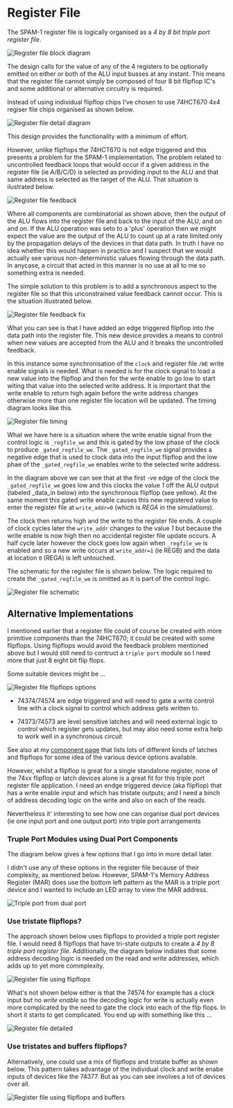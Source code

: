 # Register File

The SPAM-1 register file is logically organised as a *4 by 8 bit triple port register file*.

![Register file block diagram](register_file_block.png)

The design calls for the value of any of the 4 registers to be optionally emitted on either or both of the ALU input busses at any instant. This means that the register file cannot simply be composed of four 8 bit flipflop IC's and some additional or alternative circuitry is required.

Instead of using individual flipflop chips I've chosen to use 74HCT670 4x4 regiser file chips organised as shown below.

![Register file detail diagram](register_file_block_detail.png)

This design provides the functionality with a minimum of effort. 

However, unlike flipflops the 74HCT670 is not edge triggered and this presents a problem for the SPAM-1 implementation. The problem related to uncontrolled feedback loops that would occur if a given address in the register file (ie A/B/C/D) is selected as providing input to the ALU and that same address is selected as the target of the ALU. That situation is ilustrated below.

![Register file feedback](register_file_feedback.png)

Where all components are combinatorial as shown above, then the output of the ALU flows into the register file and back to the input of the ALU, and on and on. If the ALU operation was seto to a 'plus' operation then we might expect the value are the output of the ALU to count up at a rate limited only by the propagation delays of the devices in that data path. In truth I have no idea whether this would happen in practice and I suspect that we would actually see various non-deterministic values flowing through the data path. In anycase, a circuit that acted in this manner is no use at all to me so something extra is needed.

The simple solution to this problem is to add a synchronous aspect to the register file so that this unconstrained value feedback cannot occur. This is the situation illustrated below.

![Register file feedback fix](register_file_feedback_fix.png)

What you can see is that I have added an edge triggered flipflop into the data path into the register file. This new device provides a means to control when new values are accepted from the ALU and it breaks the uncontrolled feedback. 

In this instance some synchronisation of the `clock` and register file `/WE` write enable signals is needed. What is needed is for the clock signal to load a new value into the flipflop and then for the write enable to go low to start witing that value into the selected write address. It is important that the write enable to return high again before the write address changes otherwise more than one register file location will be updated. The timing diagram looks like this.

![Register file timing](regfile-timing.png)

What we have here is a situation where the write enable signal from the control logic is `_regfile_we` and this is gated by the low phase of the clock to produce `_gated_regfile_we`. The `_gated_regfile_we` signal provides a negative edge that is used to clock data into the input flipflop and the low phae of the `_gated_regfile_we` enables write to the selected write address.

In the diagram above we can see that at the first -ve edge of the clock the `_gated_regfile_we` goes low and this clocks the value _1_ off the ALU output (labeled _data_in below) into the synchronous flipflop (see yellow). At the same moment this gated write enable causes this new registered value to enter the register file at `write_addr=0` (which is _REGA_ in the simulations).

The clock then returns high and the write to the register file ends. A couple of clock cycles later the `write_addr` changes to the value _1_ but because the write enable is now high then no accidental register file update occurs. A half cycle later however the clock goes low again when `_regfile_we` is enabled and so a new write occurs at `write_addr=1` (ie REGB) and the data at location `0` (REGA) is left untouched.

The schematic for the register file is shown below. The logic required to create the `_gated_regfile_we` is omitted as it is part of the control logic.

![Register file schematic](register_file_block_schematic.png)

## Alternative Implementations

I mentioned earlier that a register file could of course be created with more primitive components than the 74HCT670; it could be created with some flipflops. Using flipflops would avoid the feedback problem mentioned above but I would still need to contruct a `triple port` module so I need more that just 8 eight bit flip flops.

Some suitable devices might be ...

![Register file flipflops options](register_file_flipflop_options.png)

- 74374/74574 are edge triggered and will need to gate a write control line with a clock signal to control which address gets written to.

- 74373/74573 are level sensitive latches and will need external logic to control which register gets updates, but may also need some extra help to work well in a synchronous circuit

See also at my [component page](components.md) that lists lots of different kinds of latches and flipflops for some idea of the various device options available.

However, whilst a flipflop is great for a single standalone register, none of the 74xx flipflop or latch devices alone is a great fit for this triple port register file application. I need an endge triggered device (aka flipflop) that has a write enable input and which has tristate outputs; and I need a binch of address decoding logic on the write and also on each of the reads.

Nevertheless it' interesting to see how one can organise dual port devices (ie one input port and one output port) into triple port arrangements

### Truple Port Modules using Dual Port Components

The diagram below gives a few options that I go into in more detail later.

I didn't use any of these options in the register file because of their complexity, as mentioned below. However, SPAM-1's Memory Address Register (MAR) does use the bottom left pattern as the MAR is a triple port device and I wanted to include an LED array to view the MAR address.

![Triple port from dual port](triple_port_device_using_dual_port_components.png)


### Use tristate flipflops?

The approach shown below uses flipflops to provided a triple port register file. I would need 8 flipflops that have tri-state outputs to create a _4 by 8 triple port register file_. Additionally, the diagram below indiates that some address decoding logic is needed on the read and write addresses, which adds up to yet more commplexity. 

![Register file using flipflops](register_file_using_flipflops.png)

What's not shown below either is that the 74574 for example has a clock input but no _write enable_ so the decoding logic for write is actually even more complicated by the need to gate the clock into each of the flip flops. In short it starts to get complicated. You end up with something like this ...

![Register file detailed](register_file_using_flipflops_detailed.png)

### Use tristates and buffers flipflops?

Alternatively, one could use a mix of flipflops and tristate buffer as shown below. This pattern takes advantage of the individual clock and write enabe inputs of devices like the 74377. But as you can see involves a lot of devices over all.

![Register file using flipflops and buffers](register_file_using_flipflops_and_buffers.png)

